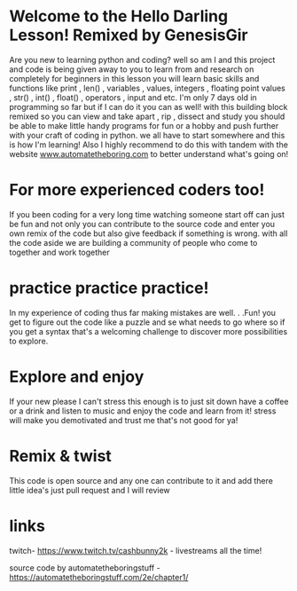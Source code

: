 # Welcome to the Hello Darling Lesson! Remixed by GenesisGir
 Are you new to learning python and coding? well so am I and this project and code is being given away to you to learn from and research on completely for beginners in this lesson you will learn basic skills and functions like print , len() , variables , values, integers , floating point values , str() , int() , float() , operators , input and etc. I'm only 7 days old in programming so far but if I can do it you can as well! with this building block remixed so you can view and take apart , rip , dissect and study you should be able to make little handy programs for fun or a hobby and push further with your craft of coding in python. we all have to start somewhere and this is how I'm learning! Also I highly recommend to do this with tandem with the website www.automatetheboring.com to better understand what's going on!

 # For more experienced coders too!
 If you been coding for a very long time watching someone start off can just be fun and not only you can contribute to the source code and enter you own remix of the code but also give feedback if something is wrong. with all the code aside we are building a community of people who come to together and work together

 # practice practice practice!
In my experience of coding thus far making mistakes are well. . .Fun! you get to figure out the code like a puzzle and se what needs to go where so if you get a syntax that's a welcoming challenge to discover more possibilities to explore. 

# Explore and enjoy
If your new please I can't stress this enough is to just sit down have a coffee or a drink and listen to music and enjoy the code and learn from it! stress will make you demotivated and trust me that's not good for ya!

# Remix & twist
This code is open source and any one can contribute to it and add there little idea's just pull request and I will review


# links
twitch- https://www.twitch.tv/cashbunny2k - livestreams all the time!

source code by automatetheboringstuff - https://automatetheboringstuff.com/2e/chapter1/